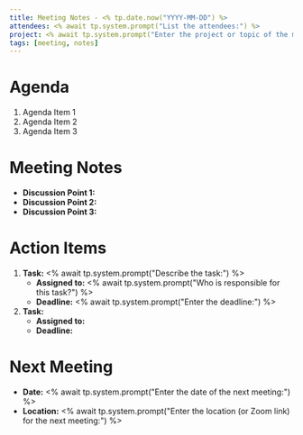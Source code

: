 ```yaml
---
title: Meeting Notes - <% tp.date.now("YYYY-MM-DD") %>
attendees: <% await tp.system.prompt("List the attendees:") %>
project: <% await tp.system.prompt("Enter the project or topic of the meeting:") %>
tags: [meeting, notes]
---
```


# Agenda

1. Agenda Item 1
2. Agenda Item 2
3. Agenda Item 3

# Meeting Notes

- **Discussion Point 1:** 
- **Discussion Point 2:** 
- **Discussion Point 3:** 

# Action Items
1. **Task:** <% await tp.system.prompt("Describe the task:") %>
   - **Assigned to:** <% await tp.system.prompt("Who is responsible for this task?") %>
   - **Deadline:** <% await tp.system.prompt("Enter the deadline:") %>
2. **Task:** 
   - **Assigned to:** 
   - **Deadline:** 

# Next Meeting
- **Date:** <% await tp.system.prompt("Enter the date of the next meeting:") %>
- **Location:** <% await tp.system.prompt("Enter the location (or Zoom link) for the next meeting:") %>